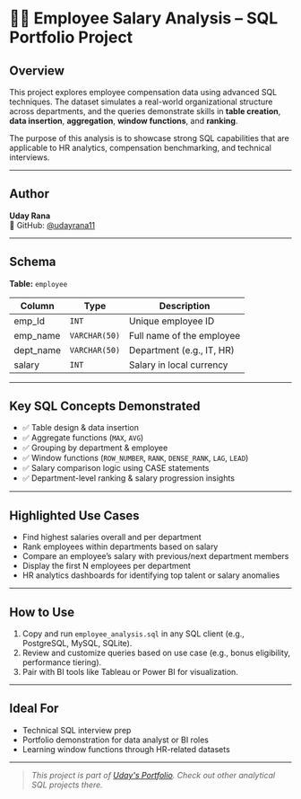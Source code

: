 # 👨‍💼 Employee Salary Analysis – SQL Portfolio Project

## Overview

This project explores employee compensation data using advanced SQL techniques. The dataset simulates a real-world organizational structure across departments, and the queries demonstrate skills in **table creation**, **data insertion**, **aggregation**, **window functions**, and **ranking**.

The purpose of this analysis is to showcase strong SQL capabilities that are applicable to HR analytics, compensation benchmarking, and technical interviews.

---

## Author

**Uday Rana**  
🔗 GitHub: [@udayrana11](https://github.com/udayrana11)

---

## Schema

**Table:** `employee`

| Column     | Type        | Description                  |
|------------|-------------|------------------------------|
| emp_Id     | `INT`       | Unique employee ID           |
| emp_name   | `VARCHAR(50)` | Full name of the employee   |
| dept_name  | `VARCHAR(50)` | Department (e.g., IT, HR)   |
| salary     | `INT`       | Salary in local currency     |

---

## Key SQL Concepts Demonstrated

- ✅ Table design & data insertion  
- ✅ Aggregate functions (`MAX`, `AVG`)  
- ✅ Grouping by department & employee  
- ✅ Window functions (`ROW_NUMBER`, `RANK`, `DENSE_RANK`, `LAG`, `LEAD`)  
- ✅ Salary comparison logic using CASE statements  
- ✅ Department-level ranking & salary progression insights

---

## Highlighted Use Cases

- Find highest salaries overall and per department  
- Rank employees within departments based on salary  
- Compare an employee’s salary with previous/next department members  
- Display the first N employees per department  
- HR analytics dashboards for identifying top talent or salary anomalies

---

## How to Use

1. Copy and run `employee_analysis.sql` in any SQL client (e.g., PostgreSQL, MySQL, SQLite).  
2. Review and customize queries based on use case (e.g., bonus eligibility, performance tiering).  
3. Pair with BI tools like Tableau or Power BI for visualization.

---

## Ideal For

- Technical SQL interview prep  
- Portfolio demonstration for data analyst or BI roles  
- Learning window functions through HR-related datasets

---

> *This project is part of [Uday's Portfolio](https://github.com/udayrana11/Uday_Portfolio). Check out other analytical SQL projects there.*
